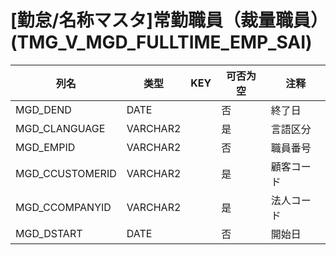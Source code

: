 # [勤怠/名称マスタ]常勤職員（裁量職員）(TMG_V_MGD_FULLTIME_EMP_SAI)
| 列名   | 类型   | KEY  | 可否为空 | 注释   |
| ---- | ---- | ---- | ---- | ---- |
|MGD_DEND|DATE||否|終了日|
|MGD_CLANGUAGE|VARCHAR2||是|言語区分|
|MGD_EMPID|VARCHAR2||否|職員番号|
|MGD_CCUSTOMERID|VARCHAR2||是|顧客コード|
|MGD_CCOMPANYID|VARCHAR2||是|法人コード|
|MGD_DSTART|DATE||否|開始日|
